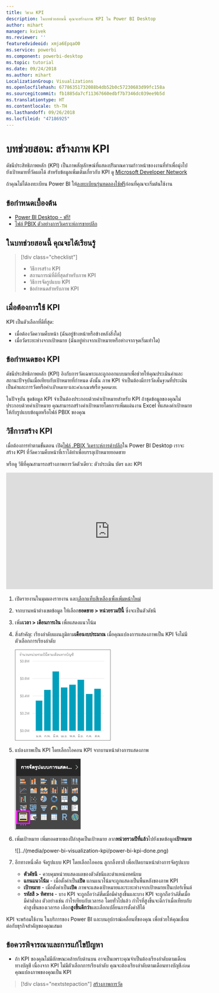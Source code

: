 ```yaml
---
title: วิชวล KPI
description: ในบทช่วยสอนนี้ คุณจะสร้างภาพ KPI ใน Power BI Desktop
author: mihart
manager: kvivek
ms.reviewer: ''
featuredvideoid: xmja6EpqaO0
ms.service: powerbi
ms.component: powerbi-desktop
ms.topic: tutorial
ms.date: 09/24/2018
ms.author: mihart
LocalizationGroup: Visualizations
ms.openlocfilehash: 67786351732088b4db52b0c57230683d99fc158a
ms.sourcegitcommit: fb1885da7cf11367660edbf7b7346dc039ee9b5d
ms.translationtype: HT
ms.contentlocale: th-TH
ms.lasthandoff: 09/26/2018
ms.locfileid: "47186925"
---
```

# <a name="tutorial-create-kpi-visuals"></a>บทช่วยสอน: สร้างภาพ KPI
ดัชนีประสิทธิภาพหลัก (KPI) เป็นภาพสัญลักษณ์ที่แสดงปริมาณความก้าวหน้าของงานที่ทำเพื่อมุ่งไปยังเป้าหมายที่วัดผลได้ สำหรับข้อมูลเพิ่มเติมเกี่ยวกับ KPI ดู [Microsoft Developer Network](https://msdn.microsoft.com/library/hh272050)

ถ้าคุณไม่ได้ลงทะเบียน Power BI ให้[ลงทะเบียนรุ่นทดลองใช้ฟรี](https://app.powerbi.com/signupredirect?pbi_source=web)ก่อนที่คุณจะเริ่มต้นใช้งาน

## <a name="prerequisites"></a>ข้อกำหนดเบื้องต้น
* [Power BI Desktop - ฟรี!](https://powerbi.microsoft.com/en-us/get-started/)
* [ไฟล์ PBIX ตัวอย่างการวิเคราะห์การขายปลีก](http://download.microsoft.com/download/9/6/D/96DDC2FF-2568-491D-AAFA-AFDD6F763AE3/Retail%20Analysis%20Sample%20PBIX.pbix)

## <a name="in-this-tutorial-you-will-learn"></a>ในบทช่วยสอนนี้ คุณจะได้เรียนรู้
> [!div class="checklist"]
> * วิธีการสร้าง KPI
> * สถานการณ์ที่ดีที่สุดสำหรับภาพ KPI
> * วิธีการจัดรูปแบบ KPI
> * ข้อกำหนดสำหรับภาพ KPI

## <a name="when-to-use-a-kpi"></a>เมื่อต้องการใช้ KPI
KPI เป็นตัวเลือกที่ดีที่สุด:

* เมื่อต้องวัดความคืบหน้า (ฉันอยู่ข้างหน้าหรือข้างหลังสิ่งใด)
* เมื่อวัดระยะห่างจากเป้าหมาย (ฉันอยู่ห่างจากเป้าหมายหรือห่างจากจุดเริ่มเท่าใด)   

## <a name="kpi-requirements"></a>ข้อกำหนดของ KPI
ดัชนีประสิทธิภาพหลัก (KPI) อิงกับการวัดเฉพาะและถูกออกแบบมาเพื่อช่วยให้คุณประเมินค่าและสถานะปัจจุบันเมื่อเทียบกับเป้าหมายที่กำหนด ดังนั้น ภาพ KPI จำเป็นต้องมีการวัด*พื้นฐาน*ที่ประเมินเป็นค่าและการวัดหรือค่า*เป้าหมาย* และ*ค่าเกณฑ์*หรือ*จุดหมาย*.

ในปัจจุบัน ชุดข้อมูล KPI จำเป็นต้องประกอบด้วยค่าเป้าหมายสำหรับ KPI ถ้าชุดข้อมูลของคุณไม่ประกอบด้วยค่าเป้าหมาย คุณสามารถสร้างค่าเป้าหมายโดยการเพิ่มแผ่นงาน Excel ที่แสดงค่าเป้าหมาย ให้กับรูปแบบข้อมูลหรือไฟล์ PBIX ของคุณ


## <a name="how-to-create-a-kpi"></a>วิธีการสร้าง KPI
เมื่อต้องการทำตามขั้นตอน เปิด[ไฟล์ .PBIX วิเคราะห์การค้าปลีก](http://download.microsoft.com/download/9/6/D/96DDC2FF-2568-491D-AAFA-AFDD6F763AE3/Retail%20Analysis%20Sample%20PBIX.pbix)ใน Power BI Desktop เราจะสร้าง KPI ที่วัดความคืบหน้าที่เราได้ทำเพื่อบรรลุเป้าหมายยอดขาย

หรือดู วิธีที่คุณสามารถสร้างภาพการวัดตัวเดียว: ตัวประเมิน บัตร และ KPI

<iframe width="560" height="315" src="https://www.youtube.com/embed/xmja6EpqaO0?list=PL1N57mwBHtN0JFoKSR0n-tBkUJHeMP2cP" frameborder="0" allowfullscreen></iframe>

1. เปิดรายงานในมุมมองรายงาน และ[เลือกแท็บสีเหลืองเพื่อเพิ่มหน้าใหม่](../power-bi-report-add-page.md)    
2. จากบานหน้าต่างเขตข้อมูล ให้เลือก**ยอดขาย > หน่วยรวมปีนี้**  ซึ่งจะเป็นตัวดัชนี
3. เพิ่ม**เวลา > เดือนการเงิน**  เพื่อแสดงแนวโน้ม
4. สิ่งสำคัญ: เรียงลำดับแผนภูมิตาม**เดือนงบประมาณ** เมื่อคุณแปลงการแสดงภาพเป็น KPI จึงไม่มีตัวเลือกการเรียงลำดับ

    ![](../media/power-bi-visualization-kpi/power-bi-chart.png)
5. แปลงภาพเป็น KPI โดยเลือกไอคอน KPI จากบานหน้าต่างการแสดงภาพ
   
    ![](../media/power-bi-visualization-kpi/power-bi-kpi-template.png)
6. เพิ่มเป้าหมาย เพิ่มยอดขายของปีล่าสุดเป็นเป้าหมาย ลาก**หน่วยรวมปีที่แล้ว**ไปยังเขตข้อมูล**เป้าหมาย**
   
    ![]../(media/power-bi-visualization-kpi/power-bi-kpi-done.png)
7. อีกทางหนึ่งคือ จัดรูปแบบ KPI โดยเลือกไอคอน ลูกกลิ้งทาสี เพื่อเปิดบานหน้าต่างการจัดรูปแบบ
   
   * **ตัวดัชนี** - ควบคุมหน่วยแสดงผลของตัวดัชนีและตำแหน่งทศนิยม
   * **แกนแนวโน้ม** - เมื่อตั้งค่าเป็น**เปิด** แกนแนวโน้มจะถูกแสดงเป็นพื้นหลังของภาพ KPI  
   * **เป้าหมาย** - เมื่อตั้งค่าเป็น**เปิด** ภาพจะแสดงเป้าหมายและระยะห่างจากเป้าหมายเป็นเปอร์เซ็นต์
   * **รหัสสี > ทิศทาง** - บาง KPI จะถูกถือว่า*ดีขึ้น*เมื่อมีค่าสูงขึ้นและบาง KPI จะถูกถือว่า*ดีขึ้น*เมื่อมีค่าต่ำลง ตัวอย่างเช่น กำไรเทียบกับเวลารอ โดยทั่วไปแล้ว กำไรที่สูงขึ้นจะดีกว่าเมื่อเทียบกับค่าสูงขึ้นของเวลารอ เลือก**สูงขึ้นดีกว่า**และเลือกเปลี่ยนการตั้งค่าสีได้


KPI จะพร้อมใช้งาน ในบริการของ Power BI และบนอุปกรณ์เคลื่อนที่ของคุณ เพื่อช่วยให้คุณเชื่อมต่อกับธุรกิจสำคัญของคุณเสมอ

## <a name="considerations-and-troubleshooting"></a>ข้อควรพิจารณาและการแก้ไขปัญหา
* ถ้า KPI ของคุณไม่มีลักษณะคล้ายกับด้านบน อาจเป็นเพราะคุณจำเป็นต้องเรียงลำดับตามเดือนทางบัญชี เนื่องจาก KPI ไม่มีตัวเลือกการเรียงลำดับ คุณจะต้องเรียงลำดับตามเดือนทางบัญชี*ก่อน*คุณแปลงภาพของคุณเป็น KPI

> [!div class="nextstepaction"]
> [สร้างภาพการวัด](power-bi-visualization-radial-gauge-charts.md)

